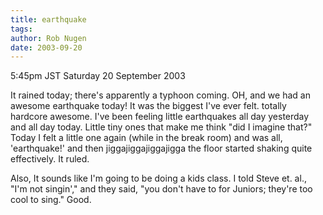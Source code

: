 ```yaml
---
title: earthquake
tags: 
author: Rob Nugen
date: 2003-09-20
---
```


<p class=date>5:45pm JST Saturday 20 September 2003</p>

<p>It rained today; there's apparently a typhoon coming.  OH, and we
had an awesome earthquake today!  It was the biggest I've ever felt.
totally hardcore awesome.  I've been feeling little earthquakes all
day yesterday and all day today.  Little tiny ones that make me think
"did I imagine that?"  Today I felt a little one again (while in the
break room) and was all, 'earthquake!' and then jiggajiggajiggajigga
the floor started shaking quite effectively.  It ruled.</p>

<p>Also, It sounds like I'm going to be doing a kids class.  I told
Steve et. al., "I'm not singin'," and they said, "you don't have to
for Juniors; they're too cool to sing."  Good.</p>
